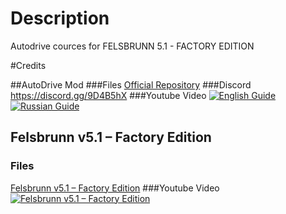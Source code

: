 # Description
Autodrive cources for FELSBRUNN 5.1 - FACTORY EDITION

#Credits

##AutoDrive Mod
###Files
[Official Repository](https://github.com/Stephan-S/FS19_AutoDrive "AutoDrive Mod")
###Discord
https://discord.gg/9D4B5hX
###Youtube Video
[![English Guide](http://img.youtube.com/vi/d3Ttgr833X8/0.jpg)](https://www.youtube.com/watch?v=d3Ttgr833X8)
[![Russian Guide](http://img.youtube.com/vi/YXf0KYsH_qw/0.jpg)](https://www.youtube.com/watch?v=d3Ttgr833X8)

## Felsbrunn v5.1 – Factory Edition
### Files
[Felsbrunn v5.1 – Factory Edition](http://www.farmingsimulator19mods.com/felsbrunn-v5-1-factory-edition-fs19/ "Felsbrunn v5.1 – Factory Edition")
###Youtube Video
[![Felsbrunn v5.1 – Factory Edition](http://img.youtube.com/vi/gyXYOZu8E_k/0.jpg)](https://www.youtube.com/watch?v=gyXYOZu8E_k)

